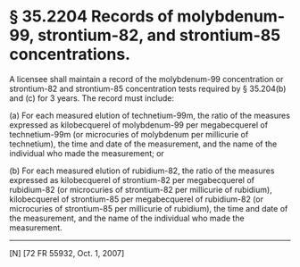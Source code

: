 # § 35.2204   Records of molybdenum-99, strontium-82, and strontium-85 concentrations.

A licensee shall maintain a record of the molybdenum-99 concentration or strontium-82 and strontium-85 concentration tests required by § 35.204(b) and (c) for 3 years. The record must include:


(a) For each measured elution of technetium-99m, the ratio of the measures expressed as kilobecquerel of molybdenum-99 per megabecquerel of technetium-99m (or microcuries of molybdenum per millicurie of technetium), the time and date of the measurement, and the name of the individual who made the measurement; or


(b) For each measured elution of rubidium-82, the ratio of the measures expressed as kilobecquerel of strontium-82 per megabecquerel of rubidium-82 (or microcuries of strontium-82 per millicurie of rubidium), kilobecquerel of strontium-85 per megabecquerel of rubidium-82 (or microcuries of strontium-85 per millicurie of rubidium), the time and date of the measurement, and the name of the individual who made the measurement.



---

[N] [72 FR 55932, Oct. 1, 2007]














